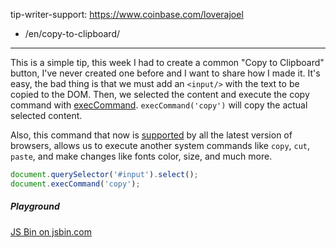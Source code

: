 tip-writer-support: https://www.coinbase.com/loverajoel

-   /en/copy-to-clipboard/


---

This is a simple tip, this week I had to create a common "Copy to Clipboard" button, I've never created one before and I want to share how I made it.
It's easy, the bad thing is that we must add an `<input/>` with the text to be copied to the DOM. Then, we selected the content and execute the copy command with [execCommand](https://developer.mozilla.org/en-US/docs/Web/API/Document/execCommand).
`execCommand('copy')` will copy the actual selected content.

Also, this command that now is [supported](http://caniuse.com/#search=execCommand) by all the latest version of browsers, allows us to execute another system commands like `copy`, `cut`, `paste`, and make changes like fonts color, size, and much more.

```js
document.querySelector('#input').select();
document.execCommand('copy');
```

##### Playground

<div>
  <a class="jsbin-embed" href="http://jsbin.com/huhozu/embed?js,output">JS Bin on jsbin.com</a><script src="http://static.jsbin.com/js/embed.min.js?3.39.11"></script>
</div>

